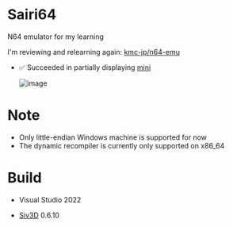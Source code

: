 # Sairi64
N64 emulator for my learning

I'm reviewing and relearning again: [kmc-jp/n64-emu](https://github.com/kmc-jp/n64-emu)

- ✅ Succeeded in partially displaying [mini](https://github.com/wermipls/mimi)
 
    ![image](https://github.com/sashi0034/Sairi64/assets/82739042/ab7dd423-37bf-4c78-8d6c-bce57a764d74)

# Note

- Only little-endian Windows machine is supported for now
- The dynamic recompiler is currently only supported on x86_64

# Build

- Visual Studio 2022

- [Siv3D](https://github.com/Siv3D/OpenSiv3D) 0.6.10

